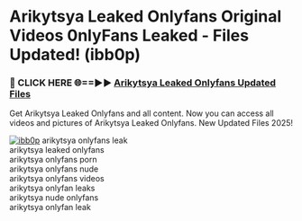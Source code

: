 # Arikytsya Leaked Onlyfans Original Videos 0nlyFans Leaked - Files Updated! (ibb0p)

<h3>🔴 CLICK HERE 🌐==►► <a href="https://tinyurl.com/3hn5wdd3" rel="nofollow">Arikytsya Leaked Onlyfans Updated Files</a></h3>

Get Arikytsya Leaked Onlyfans and all content. Now you can access all videos and pictures of Arikytsya Leaked Onlyfans. New Updated Files 2025!

[![ibb0p](https://i.imgur.com/4HnBqBT.gif)](https://tinyurl.com/3hn5wdd3)
arikytsya onlyfans leak<br>
arikytsya leaked onlyfans<br>
arikytsya onlyfans porn<br>
arikytsya onlyfans nude<br>
arikytsya onlyfans videos<br>
arikytsya onlyfan leaks<br>
arikytsya nude onlyfans<br>
arikytsya onlyfan leak